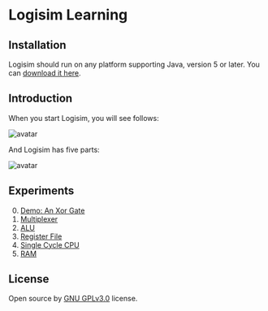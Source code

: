 # Logisim Learning

## Installation
Logisim should run on any platform supporting Java, version 5 or later. You can [download it here](http://www.cburch.com/logisim/download.html).

## Introduction
When you start Logisim, you will see follows:

![avatar](https://cdn.jsdelivr.net/gh/mmdjiji/logisim-learning@main/assets/logisim_start.png)

And Logisim has five parts:

![avatar](https://cdn.jsdelivr.net/gh/mmdjiji/logisim-learning@main/assets/logisim_parts.png)

## Experiments

0. [Demo: An Xor Gate](src/exp0-demo-xor-gate/)
1. [Multiplexer](src/exp1-multiplexer/)
2. [ALU](src/exp2-alu/)
3. [Register File](src/exp3-register-file/)
4. [Single Cycle CPU](src/exp4-single-cycle-cpu/)
5. [RAM](src/exp5-ram/)

## License
Open source by [GNU GPLv3.0](https://choosealicense.com/licenses/gpl-3.0/) license.
